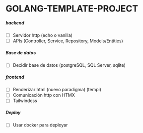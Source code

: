 # GOLANG-TEMPLATE-PROJECT

##### backend
- [ ] Servidor http (echo o vanilla)
- [ ] APIs (Controller, Service, Repository, Models/Entities)

##### Base de datos
- [ ] Decidir base de datos (postgreSQL, SQL Server, sqlite)

##### frontend
- [ ] Renderizar html (nuevo paradigma) (templ)
- [ ] Comunicación http con HTMX
- [ ] Tailwindcss

##### Deploy
- [ ] Usar docker para deployar